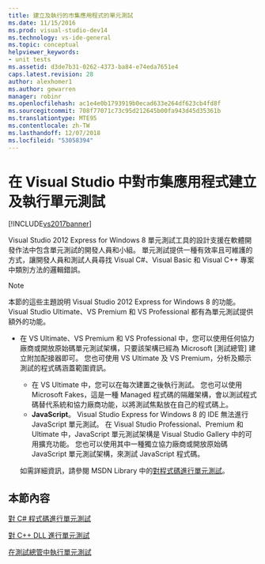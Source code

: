 ```yaml
---
title: 建立及執行的市集應用程式的單元測試
ms.date: 11/15/2016
ms.prod: visual-studio-dev14
ms.technology: vs-ide-general
ms.topic: conceptual
helpviewer_keywords:
- unit tests
ms.assetid: d3de7b31-0262-4373-ba84-e74eda7651e4
caps.latest.revision: 28
author: alexhomer1
ms.author: gewarren
manager: robinr
ms.openlocfilehash: ac1e4e0b1793919b0ecad633e264df623cb4fd8f
ms.sourcegitcommit: 708f77071c73c95d212645b00fa943d45d35361b
ms.translationtype: MTE95
ms.contentlocale: zh-TW
ms.lasthandoff: 12/07/2018
ms.locfileid: "53058394"
---
```

# <a name="create-and-run-unit-tests-for-a-store-app-in-visual-studio"></a>在 Visual Studio 中對市集應用程式建立及執行單元測試
[!INCLUDE[vs2017banner](../includes/vs2017banner.md)]

Visual Studio 2012 Express for Windows 8 單元測試工具的設計支援在軟體開發作法中包含單元測試的開發人員和小組。 單元測試提供一種有效率且可維護的方式，讓開發人員和測試人員尋找 Visual C#、Visual Basic 和 Visual C++ 專案中類別方法的邏輯錯誤。

> [!NOTE]
>  本節的這些主題說明 Visual Studio 2012 Express for Windows 8 的功能。 Visual Studio Ultimate、VS Premium 和 VS Professional 都有為單元測試提供額外的功能。
>
> - 在 VS Ultimate、VS Premium 和 VS Professional 中，您可以使用任何協力廠商或開放原始碼單元測試架構，只要該架構已經為 Microsoft [測試總管] 建立附加配接器即可。 您也可使用 VS Ultimate 及 VS Premium，分析及顯示測試的程式碼涵蓋範圍資訊。
>   -   在 VS Ultimate 中，您可以在每次建置之後執行測試。 您也可以使用 Microsoft Fakes，這是一種 Managed 程式碼的隔離架構，會以測試程式碼替代系統和協力廠商功能，以將測試焦點放在自己的程式碼上。
>   -   **JavaScript**。 Visual Studio Express for Windows 8 的 IDE 無法進行 JavaScript 單元測試。 在 Visual Studio Professional、Premium 和 Ultimate 中，JavaScript 單元測試架構是 Visual Studio Gallery 中的可用擴充功能。 您也可以使用其中一種獨立協力廠商或開放原始碼 JavaScript 單元測試架構，來測試 JavaScript 程式碼。
>
>   如需詳細資訊，請參閱 MSDN Library 中的[對程式碼進行單元測試](../test/unit-test-your-code.md)。

## <a name="in-this-section"></a>本節內容
 [對 C# 程式碼進行單元測試](../test/unit-testing-visual-csharp-code-in-a-store-app.md)

 [對 C++ DLL 進行單元測試](../test/unit-testing-a-visual-cpp-dll-for-store-apps.md)

 [在測試總管中執行單元測試](../test/run-unit-tests-for-store-apps-in-visual-studio.md)
